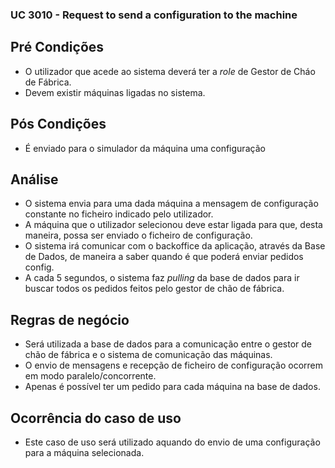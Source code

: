 ### UC 3010 - Request to send a configuration to the machine ###

## Pré Condições ##

* O utilizador que acede ao sistema deverá ter a *role* de Gestor de Cháo de Fábrica.
* Devem existir máquinas ligadas no sistema.

## Pós Condições ##

* É enviado para o simulador da máquina uma configuração

## Análise ##

* O sistema envia para uma dada máquina a mensagem de configuração constante no ficheiro indicado pelo utilizador.
* A máquina que o utilizador selecionou deve estar ligada para que, desta maneira, possa ser enviado o ficheiro de configuração.
* O sistema irá comunicar com o backoffice da aplicação, através da Base de Dados, de maneira a saber quando é que poderá enviar pedidos config.
* A cada 5 segundos, o sistema faz *pulling* da base de dados para ir buscar todos os pedidos feitos pelo gestor de chão de fábrica.

## Regras de negócio ##

* Será utilizada a base de dados para a comunicação entre o gestor de chão de fábrica e o sistema de comunicação das máquinas.
* O envio de mensagens e recepção de ficheiro de configuração ocorrem em modo paralelo/concorrente.
* Apenas é possível ter um pedido para cada máquina na base de dados.

## Ocorrência do caso de uso ##

* Este caso de uso será utilizado aquando do envio de uma configuração para a máquina selecionada.
